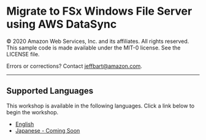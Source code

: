 # Migrate to FSx Windows File Server using AWS DataSync

© 2020 Amazon Web Services, Inc. and its affiliates. All rights reserved.
This sample code is made available under the MIT-0 license. See the LICENSE file.

Errors or corrections? Contact [jeffbart@amazon.com](mailto:jeffbart@amazon.com).

---

## Supported Languages

This workshop is available in the following languages.  Click a link below to begin the workshop.

- [English](EN/)
- [Japanese - Coming Soon](JP/)
